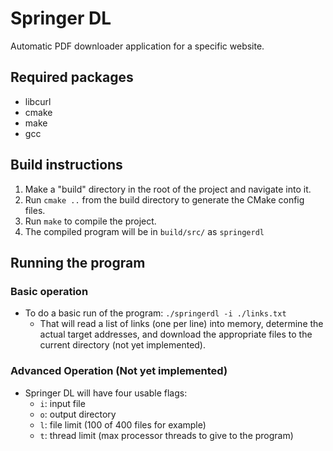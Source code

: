 # Springer DL

Automatic PDF downloader application for a specific website.

## Required packages

* libcurl
* cmake
* make
* gcc

## Build instructions

1. Make a "build" directory in the root of the project and navigate into it.
2. Run `cmake ..` from the build directory to generate the CMake config files.
3. Run `make` to compile the project.
4. The compiled program will be in `build/src/` as `springerdl`

## Running the program

### Basic operation

* To do a basic run of the program: `./springerdl -i ./links.txt`
   * That will read a list of links (one per line) into memory, determine the actual target addresses, and download the appropriate files to the current directory (not yet implemented).

### Advanced Operation (Not yet implemented)

* Springer DL will have four usable flags: 
   * `i`: input file
   * `o`: output directory
   * `l`: file limit (100 of 400 files for example)
   * `t`: thread limit (max processor threads to give to the program)